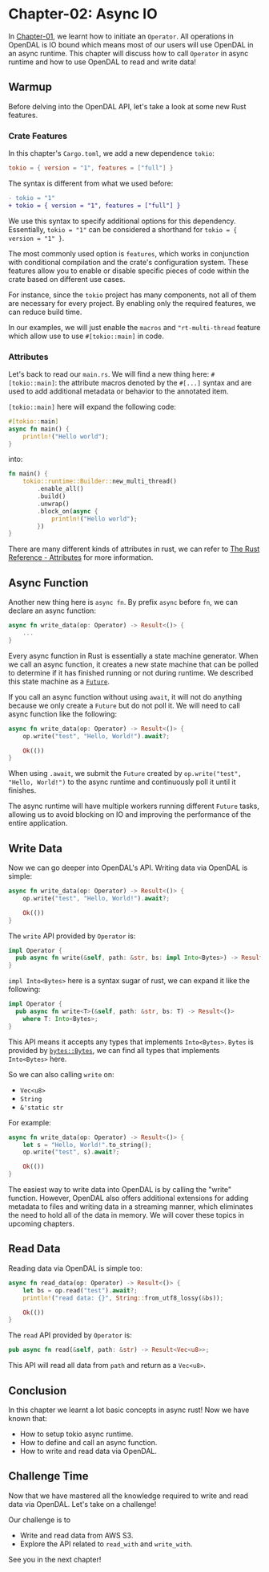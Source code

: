# Chapter-02: Async IO

In [Chapter-01](../01-init-operator/README.md), we learnt how to initiate an `Operator`. All operations in OpenDAL is IO bound which means most of our users will use OpenDAL in an async runtime. This chapter will discuss how to call `Operator` in async runtime and how to use OpenDAL to read and write data!

## Warmup

Before delving into the OpenDAL API, let's take a look at some new Rust features.

### Crate Features

In this chapter's `Cargo.toml`, we add a new dependence `tokio`:

```toml
tokio = { version = "1", features = ["full"] }
```

The syntax is different from what we used before:

```diff
- tokio = "1"
+ tokio = { version = "1", features = ["full"] }
```

We use this syntax to specify additional options for this dependency. Essentially, `tokio = "1"` can be considered a shorthand for `tokio = { version = "1" }`.

The most commonly used option is `features`, which works in conjunction with conditional compilation and the crate's configuration system. These features allow you to enable or disable specific pieces of code within the crate based on different use cases.

For instance, since the `tokio` project has many components, not all of them are necessary for every project. By enabling only the required features, we can reduce build time.

In our examples, we will just enable the `macros` and `"rt-multi-thread` feature which allow use to use `#[tokio::main]` in code.

### Attributes

Let's back to read our `main.rs`. We will find a new thing here: `#[tokio::main]`: the attribute macros denoted by the `#[...]` syntax and are used to add additional metadata or behavior to the annotated item.

`[tokio::main]` here will expand the following code:

```rust
#[tokio::main]
async fn main() {
    println!("Hello world");
}
```

into:

```rust
fn main() {
    tokio::runtime::Builder::new_multi_thread()
        .enable_all()
        .build()
        .unwrap()
        .block_on(async {
            println!("Hello world");
        })
}
```

There are many different kinds of attributes in rust, we can refer to [The Rust Reference - Attributes](https://doc.rust-lang.org/reference/attributes.html#attributes) for more information.

## Async Function

Another new thing here is `async fn`. By prefix `async` before `fn`, we can declare an async function:

```rust
async fn write_data(op: Operator) -> Result<()> {
    ...
}
```

Every async function in Rust is essentially a state machine generator. When we call an async function, it creates a new state machine that can be polled to determine if it has finished running or not during runtime. We described this state machine as a [`Future`](https://doc.rust-lang.org/std/future/trait.Future.html).

If you call an async function without using `await`, it will not do anything because we only create a `Future` but do not poll it. We will need to call async function like the following:

```rust
async fn write_data(op: Operator) -> Result<()> {
    op.write("test", "Hello, World!").await?;

    Ok(())
}
```

When using `.await`, we submit the `Future` created by `op.write("test", "Hello, World!")` to the async runtime and continuously poll it until it finishes.

The async runtime will have multiple workers running different `Future` tasks, allowing us to avoid blocking on IO and improving the performance of the entire application.

## Write Data

Now we can go deeper into OpenDAL's API. Writing data via OpenDAL is simple:

```rust
async fn write_data(op: Operator) -> Result<()> {
    op.write("test", "Hello, World!").await?;

    Ok(())
}
```

The `write` API provided by `Operator` is:

```rust
impl Operator {
  pub async fn write(&self, path: &str, bs: impl Into<Bytes>) -> Result<()>;
}
```

`impl Into<Bytes>` here is a syntax sugar of rust, we can expand it like the following:

```rust
impl Operator {
  pub async fn write<T>(&self, path: &str, bs: T) -> Result<()>
    where T: Into<Bytes>;
}
```

This API means it accepts any types that implements `Into<Bytes>`. `Bytes` is provided by [`bytes::Bytes`](https://docs.rs/bytes/latest/bytes/struct.Bytes.html), we can find all types that implements `Into<Bytes>` here.

So we can also calling `write` on:

- `Vec<u8>`
- `String`
- `&'static str`

For example:

```rust
async fn write_data(op: Operator) -> Result<()> {
    let s = "Hello, World!".to_string();
    op.write("test", s).await?;

    Ok(())
}
```

The easiest way to write data into OpenDAL is by calling the "write" function. However, OpenDAL also offers additional extensions for adding metadata to files and writing data in a streaming manner, which eliminates the need to hold all of the data in memory. We will cover these topics in upcoming chapters.

## Read Data

Reading data via OpenDAL is simple too:

```rust
async fn read_data(op: Operator) -> Result<()> {
    let bs = op.read("test").await?;
    println!("read data: {}", String::from_utf8_lossy(&bs));

    Ok(())
}
```

The `read` API provided by `Operator` is:

```rust
pub async fn read(&self, path: &str) -> Result<Vec<u8>>;
```

This API will read all data from `path` and return as a `Vec<u8>`.

## Conclusion

In this chapter we learnt a lot basic concepts in async rust! Now we have known that:

- How to setup tokio async runtime.
- How to define and call an async function.
- How to write and read data via OpenDAL.

## Challenge Time

Now that we have mastered all the knowledge required to write and read data via OpenDAL. Let's take on a challenge!

Our challenge is to

- Write and read data from AWS S3.
- Explore the API related to `read_with` and `write_with`.

See you in the next chapter!
